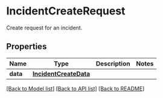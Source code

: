 # IncidentCreateRequest

Create request for an incident.

## Properties

| Name     | Type                                            | Description | Notes |
| -------- | ----------------------------------------------- | ----------- | ----- |
| **data** | [**IncidentCreateData**](IncidentCreateData.md) |             |

[[Back to Model list]](README.md#documentation-for-models) [[Back to API list]](README.md#documentation-for-api-endpoints) [[Back to README]](README.md)
